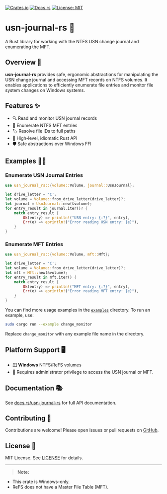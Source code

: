 [![Crates.io](https://img.shields.io/crates/v/usn-journal-rs.svg)](https://crates.io/crates/usn-journal-rs)
[![Docs.rs](https://docs.rs/usn-journal-rs/badge.svg)](https://docs.rs/usn-journal-rs)
[![License: MIT](https://img.shields.io/badge/license-MIT-blue.svg)](LICENSE)

# usn-journal-rs 🚀

A Rust library for working with the NTFS USN change journal and enumerating the MFT.

## Overview 📝

**usn-journal-rs** provides safe, ergonomic abstractions for manipulating the USN change journal and accessing MFT records on NTFS volumes. It enables applications to efficiently enumerate file entries and monitor file system changes on Windows systems.

## Features ✨

- 🔍 Read and monitor USN journal records
- 📂 Enumerate NTFS MFT entries
- 🏷️ Resolve file IDs to full paths
- 🦀 High-level, idiomatic Rust API
- 🛡️ Safe abstractions over Windows FFI

## Examples 🧑‍💻

### Enumerate USN Journal Entries

```rust
use usn_journal_rs::{volume::Volume, journal::UsnJournal};

let drive_letter = 'C';
let volume = Volume::from_drive_letter(drive_letter)?;
let journal = UsnJournal::new(&volume);
for entry_result in journal.iter()? {
    match entry_result {
        Ok(entry) => println!("USN entry: {:?}", entry),
        Err(e) => eprintln!("Error reading USN entry: {e}"),
    }
}
```

### Enumerate MFT Entries

```rust
use usn_journal_rs::{volume::Volume, mft::Mft};

let drive_letter = 'C';
let volume = Volume::from_drive_letter(drive_letter)?;
let mft = Mft::new(&volume);
for entry_result in mft.iter() {
    match entry_result {
        Ok(entry) => println!("MFT entry: {:?}", entry),
        Err(e) => eprintln!("Error reading MFT entry: {e}"),
    }
}
```

You can find more usage examples in the [`examples`](examples/) directory. To run an example, use:

```sh
sudo cargo run --example change_monitor
```

Replace `change_monitor` with any example file name in the directory.

## Platform Support 🖥️

- 🪟 **Windows** NTFS/ReFS volumes
- 🔑 Requires administrator privilege to access the USN journal or MFT.

## Documentation 📚

See [docs.rs/usn-journal-rs](https://docs.rs/usn-journal-rs) for full API documentation.

## Contributing 🤝

Contributions are welcome! Please open issues or pull requests on [GitHub](https://github.com/wangfu91/usn-journal-rs).

## License 📝

MIT License. See [LICENSE](LICENSE) for details.

---

> **Note:** 
 - This crate is Windows-only.
 - ReFS does not have a Master File Table (MFT).
